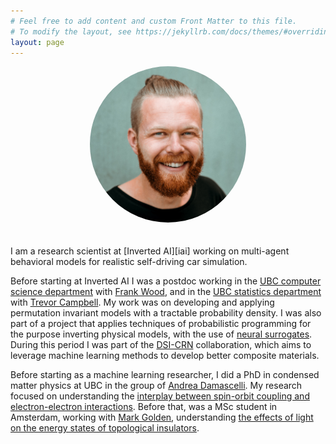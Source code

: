 ```yaml
---
# Feel free to add content and custom Front Matter to this file.
# To modify the layout, see https://jekyllrb.com/docs/themes/#overriding-theme-defaultsg
layout: page
---
```

<div style="text-align:center"><img src="/assets/Berend2017.jpg" height="auto" width="250" style="border-radius:50%">
</div>
<br/><br/> 
I am a research scientist at [Inverted AI][iai] working on multi-agent behavioral models for realistic self-driving car simulation.

Before starting at Inverted AI I was a postdoc working in the [UBC computer science department][ubccs] with [Frank Wood][fwood], and in the [UBC statistics department][ubcstat] with [Trevor Campbell][trevor]. My work was on developing and applying permutation invariant models with a tractable probability density. I was also part of a project that applies techniques of probabilistic programming for the purpose inverting physical models, with the use of [neural surrogates][surrogates]. During this period I was part of the [DSI-CRN][dsicrn] collaboration, which aims to leverage machine learning methods to develop better composite materials.

Before starting as a machine learning researcher, I did a PhD in condensed matter physics at UBC in the group of [Andrea Damascelli][andrea]. My research focused on understanding the [interplay between spin-orbit coupling and electron-electron interactions][paper]. Before that, was a MSc student in Amsterdam, working with [Mark Golden][mark], understanding [the effects of light on the energy states of topological insulators][spv]. 

[surrogates]: https://arxiv.org/abs/1910.11950
[iai]: https://www.inverted.ai/
[ubccs]: https://www.cs.ubc.ca/
[fwood]: https://www.cs.ubc.ca/~fwood/
[ubcstat]: https://www.stat.ubc.ca/
[trevor]: https://trevorcampbell.me/
[dsicrn]: https://dsi.ubc.ca/data-centric-manufacturing
[andrea]: http://qmlab.ubc.ca/ARPES/PEOPLE/damascelli.html
[paper]: https://www.nature.com/articles/s41567-019-0750-y
[mark]: https://www.uva.nl/en/profile/g/o/m.s.golden/m.s.golden.html
[spv]: https://www.nature.com/articles/srep16309
